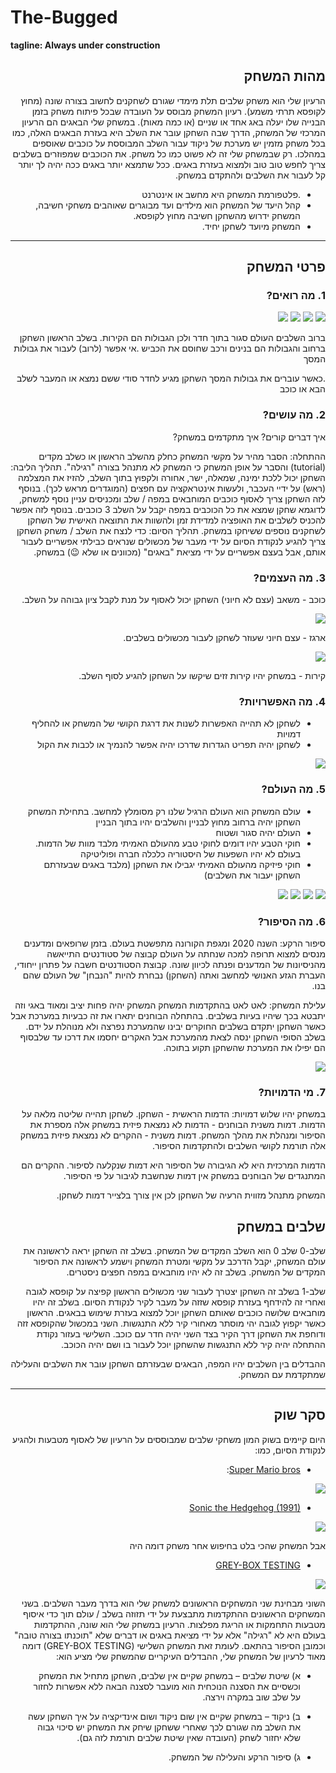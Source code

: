 # The-Bugged

**tagline: Always under construction**

<div dir='rtl' lang='he'>

## מהות המשחק

הרעיון שלי הוא משחק שלבים תלת מימדי שגורם לשחקנים לחשוב בצורה שונה (מחוץ לקופסא תרתי משמע). רעיון המשחק מבוסס על העובדה שבכל פיתוח משחק בזמן הבנייה שלו יעלה באג אחד או שניים (או כמה מאות). במשחק שלי הבאגים הם הרעיון המרכזי של המשחק, הדרך שבה השחקן עובר את השלב היא בעזרת הבאגים האלה, כמו בכל משחק מזמין יש מערכת של ניקוד עבור השלב המבוססת על כוכבים שאוספים במהלכו. רק שבמשחק שלי זה לא פשוט כמו כל משחק. את הכוכבים שמפוזרים בשלבים צריך לחפש טוב טוב ולמצוא בעזרת באגים. ככל שתמצא יותר באגים ככה יהיה לך יותר קל לעבור את השלבים ולהתקדם במשחק.


* .פלטפורמת המשחק היא מחשב או אינטרנט
* קהל היעד של המשחק הוא מילדים ועד מבוגרים שאוהבים משחקי חשיבה, המשחק ידרוש מהשחקן חשיבה מחוץ לקופסא.
* המשחק מיועד לשחקן יחיד.

---


## פרטי המשחק


### 1. מה רואים?

![](images/level-0.png)
![](images/level-1.png)
![](images/level-2.png)
![](images/level-3.png)

ברוב השלבים העולם סגור בתוך חדר ולכן הגבולות הם הקירות. בשלב הראשון השחקן ברחוב והגבולות הם בנינים ורכב שחוסם את הכביש
.אי אפשר (לרוב) לעבור את גבולות המסך

.כאשר עוברים את גבולות המסך השחקן מגיע לחדר סודי ששם נמצא או המעבר לשלב הבא או כוכב
 

### 2. מה עושים?

איך דברים קורים? איך מתקדמים במשחק?

ההתחלה: הסבר מהיר על מקשי המשחק כחלק מהשלב הראשון או כשלב מקדים (tutorial) והסבר על אופן המשחק כי המשחק לא מתנהל בצורה "רגילה".
תהליך הליבה: השחקן יכול ללכת ימינה, שמאלה, ישר, אחורה ולקפוץ בתוך השלב, להזיז את המצלמה (ראש) על ידיי העכבר, ולעשות אינטראקציה עם חפצים (המוגדרים מראש לכך). בנוסף לזה השחקן צריך לאסוף כוכבים המוחבאים במפה / שלב ומכניסים עניין נוסף למשחק, לדוגמא שחקן שמצא את כל הכוכבים במפה יקבל על השלב 3 כוכבים.
בנוסף לזה אפשר להכניס לשלבים את האופציה למדידת זמן ולהשוות את התוצאה האישית של השחקן לשחקנים נוספים ששיחקו במשחק. 
תהליך הסיום: כדי לנצח את השלב / משחק השחקן צריך להגיע לנקודת הסיום על ידי מעבר של מכשולים שנראים כבילתי אפשריים לעבור אותם, אבל בעצם אפשריים על ידי מציאת "באגים" (מכוונים או שלא 😉) במשחק.


### 3. מה העצמים?

כוכב - משאב (עצם לא חיוני) השחקן יכול לאסוף על מנת לקבל ציון גבוהה על השלב.

![](images/Star.png)

ארגז - עצם חיוני שעוזר לשחקן לעבור מכשולים בשלבים.

![](images/box.png)

קירות - במשחק יהיו קירות זזים שיקשו על השחקן להגיע לסוף השלב.


### 4. מה האפשרויות?

* לשחקן לא תהייה האפשרות לשנות את דרגת הקושי של המשחק או להחליף דמויות
* לשחקן יהיה תפריט הגדרות שדרכו יהיה אפשר להנמיך או לכבות את הקול

![](images/Settings.png)


### 5. מה העולם?

* עולם המשחק הוא העולם הרגיל שלנו רק מסומלץ למחשב. בתחילת המשחק השחקן יהיה ברחוב מחוץ לבניין והשלבים יהיו בתוך הבניין
* העולם יהיה סגור ושטוח
* חוקי הטבע יהיו דומים לחוקי טבע מהעולם האמיתי מלבד מוות של הדמות. בעולם לא יהיו השפעות של היסטוריה כלכלה חברה ופוליטיקה
* חוקי פיזיקה מהעולם האמיתי יגבילו את השחקן (מלבד באגים שבעזרתם השחקן יעבור את השלבים)


![](images/level-0.png)
![](images/level-1.png)
![](images/level-2.png)
![](images/level-3.png)


### 6.	מה הסיפור?
סיפור הרקע:
השנה 2020 ומגפת הקורונה מתפשטת בעולם. בזמן שרופאים ומדענים מנסים למצוא תרופה למכה שנחתה על העולם קבוצה של סטודנטים התייאשה מהניסיונות של המדענים ופנתה לכיוון שונה. קבוצת הסטודנטים חשבה על פתרון ייחודי, העברת הגזע האנושי למחשב ואתה (השחקן) נבחרת להיות "הנבחן" של העולם שהם בנו.

עלילת המשחק:
לאט לאט בהתקדמות המשחק המשחק יהיה פחות יציב ומאוד באגי וזה יתבטא בכך שיהיו בעיות בשלבים. בהתחלה הבוחנים יתארו את זה כבעיות במערכת אבל כאשר השחקן יתקדם בשלבים החוקרים יבינו שהמערכת נפרצה ולא מנוהלת על ידם.
בשלב הסופי השחקן ינסה לצאת מהמערכת אבל האקרים יחסמו את דרכו עד שלבסוף הם יפילו את המערכת שהשחקן תקוע בתוכה.

![](images/Dramatic-graph.png)


### 7.	מי הדמויות?

במשחק יהיו שלוש דמויות:
הדמות הראשית - השחקן. לשחקן תהייה שליטה מלאה על הדמות.
דמות משנית הבוחנים - הדמות לא נמצאת פיזית במשחק אלה מספרת את הסיפור ומנהלת את מהלך המשחק.
דמות משנית - ההקרים לא נמצאת פיזית במשחק אלה תורמת לקושי השלבים ולהתקדמות הסיפור.

הדמות המרכזית היא לא הגיבורה של הסיפור היא דמות שנקלעה לסיפור.
ההקרים הם המתנגדים של הבוחנים
במשחק אין דמות שנחשבת לגיבור על פי הסיפור.

המשחק מתנהל מזווית הרעיה של השחקן לכן אין צורך בלצייר דמות לשחקן.

## שלבים במשחק

שלב-0
שלב 0 הוא השלב המקדים של המשחק. בשלב זה השחקן יראה לראשונה את עולם המשחק, יקבל הדרכב על מקשי ומטרת המשחק וישמע לראשונה את הסיפור המקדים של המשחק.
בשלב זה לא יהיו מוחבאים במפה חפצים ניסטרים.

שלב-1
בשלב זה השחקן יצטרך לעבור שני מכשולים הראשון קפיצה על קופסא לגובה ואחרי זה להידחף בעזרת קופסא שזזה על מעבר לקיר לנקודת הסיום.
בשלב זה יהיו מוחבאים שלושה כוכבים שאותם השחקן יוכל למצוא בעזרת שימוש בבאגים.
הראשון כאשר יקפוץ לגובה יהי מוסתר מאחורי קיר ללא התנגשות.
השני במכשול שהקופסא זזה ודוחפת את השחקן דרך הקיר בצד השני יהיה חדר עם כוכב.
השלישי בעזור נקודת ההתחלה יהיה קיר ללא התנגשות שהשחקן יוכל לעבור בו ושם יהיה הכוכב.

ההבדלים בין השלבים יהיו המפה, הבאגים שבעזרתם השחקן עובר את השלבים והעלילה שמתקדמת עם המשחק. 


---


## סקר שוק

היום קיימים בשוק המון משחקי שלבים שמבוססים על הרעיון של לאסוף מטבעות ולהגיע לנקודת הסיום, כמו:

* [Super Mario bros](https://supermariobros.io/):

![](images/Super-Mario-bros.jpg)

* [Sonic the Hedgehog (1991)](https://www.imdb.com/title/tt0291490/)

![](images/Sonic-the-Hedgehog-(1991).png)

אבל המשחק שהכי בלט בחיפוש אחר משחק דומה היה 

* [GREY-BOX TESTING](https://samhogan.itch.io/grey-box-testing)

![](images/GREY-BOX-TESTING.png)

השוני מבחינת שני המשחקים הראשונים למשחק שלי הוא בדרך מעבר השלבים. בשני המשחקים הראשונים ההתקדמות מתבצעת על ידי תזוזה בשלב / עולם תוך כדי איסוף מטבעות התחמקות או הריגת מפלצות.
הרעיון במשחק שלי הוא שונה, ההתקדמות בעולם היא לא "רגילה" אלא על ידי מציאת באגים או דברים שלא "תוכנתו בצורה טובה" וכמובן הסיפור בהתאם.
לעומת זאת המשחק השלישי (GREY-BOX TESTING) דומה מאוד לרעיון של המשחק שלי, ההבדלים העיקריים שהמשחק שלי מציע הוא:

* א) שיטת שלבים – במשחק שקיים אין שלבים, השחקן מתחיל את המשחק וכשסיים את הסצנה הנוכחית הוא מועבר לסצנה הבאה ללא אפשרות לחזור על שלב שוב במקרה וירצה.

* ב) ניקוד – במשחק שקיים אין שום ניקוד ושום אינדיקציה על איך השחקן עשה את השלב מה שגורם לכך שאחרי ששחקן שיחק את המשחק יש סיכוי גבוה שלא יחזור לשחק (העובדה שאין שיטת  שלבים תורמת לזה גם).

* ג) סיפור הרקע והעלילה של המשחק.




</div>
